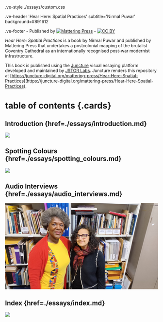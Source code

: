 .ve-style ./essays/custom.css

.ve-header 'Hear Here: Spatial Practices' subtitle='Nirmal Puwar' background=#891612

.ve-footer
    - Published by [![Mattering Press](https://www.matteringpress.org/wp-content/themes/matteringpress/img/mattering-press.png)](https://www.matteringpress.org/)
    - [![CC BY](https://licensebuttons.net/l/by/4.0/88x31.png)](https://creativecommons.org/licenses/by/4.0/)

*Hear Here: Spatial Practices* is a book by Nirmal Puwar and published by Mattering Press that undertakes a postcolonial mapping of the brutalist Coventry Cathedral as an internationally recognised post-war modernist infrastructure.

This book is published using the [Juncture](https://www.juncture-digital.org/) visual essaying platform developed and maintained by [JSTOR Labs](https://labs.jstor.org/). Juncture renders this repository at [https://juncture-digital.org/mattering-press/Hear-Here-Spatial-Practices](https://juncture-digital.org/mattering-press/Hear-Here-Spatial-Practices).

# table of contents {.cards}

## Introduction {href=./essays/introduction.md}

![](https://iiif.juncture-digital.org/thumbnail/wc:Canterbury_-_lavatory_tower03b.jpg)

## Spotting Colours {href=./essays/spotting_colours.md}

![](https://iiif.juncture-digital.org/thumbnail/wc:Augustine_Abbey.jpg)

## Audio Interviews {href=./essays/audio_interviews.md}

![](/media/monica_brown/20250322_140210.jpg)

## Index {href=./essays/index.md}

![](https://iiif.juncture-digital.org/thumbnail/wc:Canterbury_cathedral_20160901.jpg)